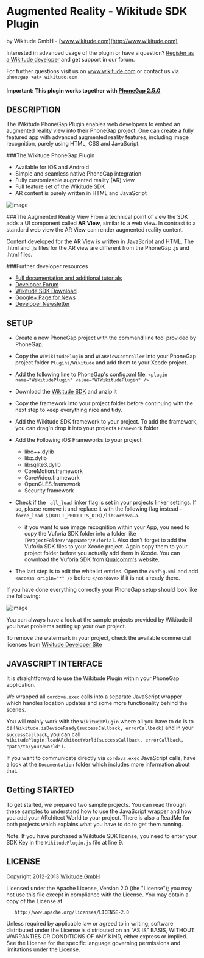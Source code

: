 # Augmented Reality - Wikitude SDK Pluginby Wikitude GmbH - [www.wikitude.com](http://www.wikitude.com)Interested in advanced usage of the plugin or have a question? [Register as a Wikitude developer](http://developer.wikitude.com) and get support in our forum.For further questions visit us on www.wikitude.com or contact us via `phonegap <at> wikitude.com`#### Important: This plugin works together with  [PhoneGap 2.5.0](http://docs.phonegap.com/index.html) ## DESCRIPTION The Wikitude PhoneGap Plugin enables web developers to embed an augmented reality view into their PhoneGap project. One can create a fully featured app with advanced augmented reality features, including image recognition, purely using HTML, CSS and JavaScript.###The Wikitude PhoneGap Plugin* Available for iOS and Android* Simple and seamless native PhoneGap integration* Fully customizable augmented reality (AR) view* Full feature set of the Wikitude SDK* AR content is purely written in HTML and JavaScript![image](http://www.wikitude.com/wp-content/uploads/2012/12/Plugin_Phonegap.png)###The Augmented Reality ViewFrom a technical point of view the SDK adds a UI component called **AR View**, similar to a web view. In contrast to a standard web view the AR View can render augmented reality content.Content developed for the AR View is written in JavaScript and HTML. The .html and .js files for the AR view are different from the PhoneGap .js and .html files. ###Further developer resources* [Full documentation and additional tutorials](http://forum.wikitude.com/documentation)* [Developer Forum](http://forum.wikitude.com/home)* [Wikitude SDK Download](http://forum.wikitude.com/download)* [Google+ Page for News](https://plus.google.com/u/0/103004921345651739447/posts)* [Developer Newsletter](http://www.wikitude.com/developer/newsletter)## SETUP* Create a new PhoneGap project with the command line tool provided by PhoneGap.* Copy the `WTWikitudePlugin` and `WTARViewController` into your PhoneGap project folder `Plugins/Wikitude` and add them to your Xcode project.* Add the following line to PhoneGap's config.xml file. `<plugin name="WikitudePlugin" value="WTWikitudePlugin" />`* Download the [Wikitude SDK](http://www.wikitude.com/developer/download-sdk) and unzip it* Copy the framework into your project folder before continuing with the next step to keep everything nice and tidy.* Add the Wikitude SDK framework to your project. To add the framework, you can drag'n drop it into your projects `Framework` folder * Add the Following iOS Frameworks to your project:	* libc++.dylib	* libz.dylib	* libsqlite3.dylib 	* CoreMotion.framework	* CoreVideo.framework	* OpenGLES.framework	* Security.framework		* Check if the `-all_load` linker flag is set in your projects linker settings. If so, please remove it and replace it with the following flag instead `-force_load $(BUILT_PRODUCTS_DIR)/libCordova.a`. 	* if you want to use image recognition within your App, you need to copy the Vuforia SDK folder into a folder like `[ProjectFolder/"AppName"/Vuforia]`. Also don't forget to add the Vuforia SDK files to your Xcode project. Again copy them to your project folder before you actually add them in Xcode. You can download the Vuforia SDK from [Qualcomm's](https://developer.vuforia.com/resources/sdk/ios) website.* The last step is to edit the whitelist entries. Open the `config.xml` and add `<access origin="*" />` before `</cordova>` if it is not already there.If you have done everything correctly your PhoneGap setup should look like the following:![image](http://www.wikitude.com/wp-content/uploads/2012/02/PhoneGapSetup.png)You can always have a look at the sample projects provided by Wikitude if you have problems setting up your own project.To remove the watermark in your project, check the available commercial licenses from [Wikitude Developer Site](http://developer.wikitude.com)## JAVASCRIPT INTERFACE	It is straightforward to use the Wikitude Plugin within your PhoneGap application.We wrapped all `cordova.exec` calls into a separate JavaScript wrapper which handles location updates and some more functionality behind the scenes.You will mainly work with the `WikitudePlugin` where all you have to do is to call `Wikitude.isDeviceReady(successCallback, errorCallback)` and in your `successCallback`, you can call ```WikitudePlugin.loadARchitectWorld(successCallback, errorCallback, "path/to/your/world")```.If you want to communicate directly via  `cordova.exec` JavaScript calls, have a look at the `Documentation` folder which includes more information about that.	## Getting STARTEDTo get started, we prepared two sample projects. You can read through these samples to understand how to use the JavaScript wrapper and how you add your ARchitect World to your project. There is also a ReadMe for both projects which explains what you have to do to get them running.Note:If you have purchased a Wikitude SDK license, you need to enter your SDK Key in the `WikitudePlugin.js` file at line 9.## LICENSE   Copyright 2012-2013 [Wikitude GmbH ](http://www.wikitude.com)   Licensed under the Apache License, Version 2.0 (the "License");   you may not use this file except in compliance with the License.   You may obtain a copy of the License at       http://www.apache.org/licenses/LICENSE-2.0   Unless required by applicable law or agreed to in writing, software   distributed under the License is distributed on an "AS IS" BASIS,   WITHOUT WARRANTIES OR CONDITIONS OF ANY KIND, either express or implied.   See the License for the specific language governing permissions and   limitations under the License.